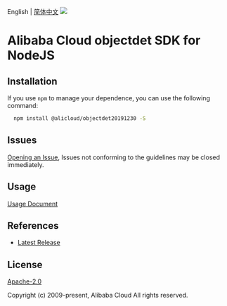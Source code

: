 English | [简体中文](README-CN.md)
![](https://aliyunsdk-pages.alicdn.com/icons/AlibabaCloud.svg)

# Alibaba Cloud objectdet SDK for NodeJS

## Installation
If you use `npm` to manage your dependence, you can use the following command:

```sh
  npm install @alicloud/objectdet20191230 -S
```

## Issues
[Opening an Issue](https://github.com/aliyun/alibabacloud-typescript-sdk/issues/new), Issues not conforming to the guidelines may be closed immediately.

## Usage
[Usage Document](https://github.com/aliyun/alibabacloud-typescript-sdk/blob/master/docs/Usage-EN.md#quick-examples)

## References
* [Latest Release](https://github.com/aliyun/alibabacloud-typescript-sdk/)

## License
[Apache-2.0](http://www.apache.org/licenses/LICENSE-2.0)

Copyright (c) 2009-present, Alibaba Cloud All rights reserved.
